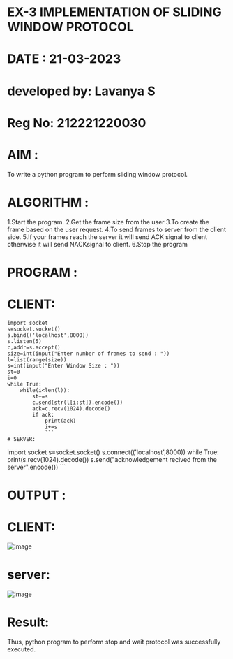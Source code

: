 # EX-3 IMPLEMENTATION OF SLIDING WINDOW PROTOCOL

# DATE : 21-03-2023
# developed by: Lavanya S
# Reg No: 212221220030
# AIM :
To write a python program to perform sliding window protocol.

# ALGORITHM :
1.Start the program.
2.Get the frame size from the user
3.To create the frame based on the user request.
4.To send frames to server from the client side.
5.If your frames reach the server it will send ACK signal to client otherwise it will send NACKsignal to client.
6.Stop the program
# PROGRAM :
# CLIENT:
```
import socket
s=socket.socket()
s.bind(('localhost',8000))
s.listen(5)
c,addr=s.accept()
size=int(input("Enter number of frames to send : "))
l=list(range(size))
s=int(input("Enter Window Size : "))
st=0
i=0
while True:
    while(i<len(l)):
        st+=s
        c.send(str(l[i:st]).encode())
        ack=c.recv(1024).decode()
        if ack:
            print(ack)
            i+=s
            ```
# SERVER:
```

import socket
s=socket.socket()
s.connect(('localhost',8000))
while True:
    print(s.recv(1024).decode())
    s.send("acknowledgement recived from the server".encode())
    ```
# OUTPUT :
# CLIENT:
![image](https://github.com/sujathamohankumar/EX-3/assets/130207418/c4881f91-e5d8-451c-accf-7b4578e498c6)

# server:
![image](https://github.com/sujathamohankumar/EX-3/assets/130207418/dab04fbe-4279-47f0-a6eb-cf1c597d2639)
# Result:
Thus, python program to perform stop and wait protocol was successfully executed.




